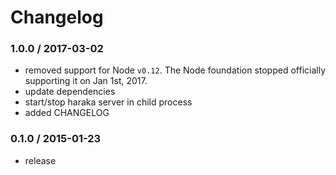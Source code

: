 # Changelog

### 1.0.0 / 2017-03-02
- removed support for Node `v0.12`. The Node foundation stopped officially supporting it on Jan 1st, 2017.
- update dependencies
- start/stop haraka server in child process
- added CHANGELOG

### 0.1.0 / 2015-01-23
- release
